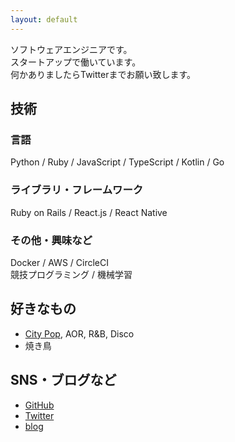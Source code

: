 ```yaml
---
layout: default
---
```

ソフトウェアエンジニアです。  
スタートアップで働いています。  
何かありましたらTwitterまでお願い致します。  

## 技術
### 言語
Python / Ruby / JavaScript / TypeScript / Kotlin / Go
### ライブラリ・フレームワーク
Ruby on Rails / React.js / React Native
### その他・興味など
Docker / AWS / CircleCI  
競技プログラミング / 機械学習

## 好きなもの
- [City Pop](https://open.spotify.com/playlist/37i9dQZF1DXdY5tVYFPWb2), AOR, R&B, Disco
- 焼き鳥

## SNS・ブログなど
- [GitHub](https://github.com/unirt)
- [Twitter](https://twitter.com/_unirt)
- [blog](https://unirt.hatenablog.com/)